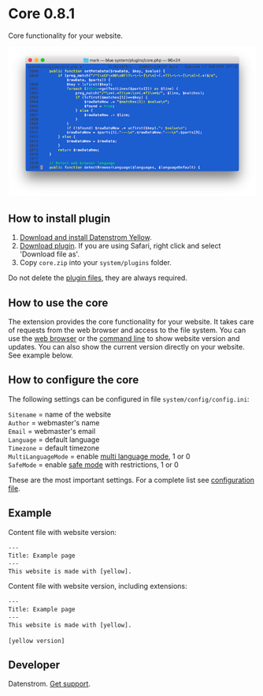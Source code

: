 Core 0.8.1
==========
Core functionality for your website.

<p align="center"><img src="core-screenshot.png?raw=true" alt="Screenshot"></p>

## How to install plugin

1. [Download and install Datenstrom Yellow](https://github.com/datenstrom/yellow/).
2. [Download plugin](https://github.com/datenstrom/yellow-extensions/raw/master/zip/core.zip). If you are using Safari, right click and select 'Download file as'.
3. Copy `core.zip` into your `system/plugins` folder.

Do not delete the [plugin files](update.ini), they are always required.

## How to use the core

The extension provides the core functionality for your website. It takes care of requests from the web browser and access to the file system. You can use the [web browser](https://github.com/datenstrom/yellow-extensions/tree/master/features/edit) or the [command line](https://github.com/datenstrom/yellow-extensions/tree/master/features/command) to show website version and updates. You can also show the current version directly on your website. See example below.

## How to configure the core

The following settings can be configured in file `system/config/config.ini`:

`Sitename` = name of the website  
`Author` = webmaster's name  
`Email` = webmaster's email  
`Language` = default language  
`Timezone` = default timezone  
`MultiLanguageMode` = enable [multi language mode](https://developers.datenstrom.se/help/language-configuration#multi-language-mode), 1 or 0  
`SafeMode` = enable [safe mode](https://developers.datenstrom.se/help/security-configuration#safe-mode) with restrictions, 1 or 0  

These are the most important settings. For a complete list see [configuration file](https://github.com/datenstrom/yellow/blob/master/system/config/config.ini).

## Example

Content file with website version:

```
---
Title: Example page
---
This website is made with [yellow].
```

Content file with website version, including extensions:

```
---
Title: Example page
---
This website is made with [yellow].

[yellow version]
```

## Developer

Datenstrom. [Get support](https://developers.datenstrom.se/help/support).
